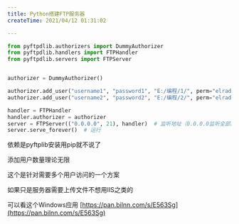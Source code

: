 ```yaml
---
title: Python搭建FTP服务器
createTime: 2021/04/12 01:31:02

---
```


```python
from pyftpdlib.authorizers import DummyAuthorizer
from pyftpdlib.handlers import FTPHandler
from pyftpdlib.servers import FTPServer


authorizer = DummyAuthorizer()

authorizer.add_user("username1", "password1", "E:/编程/1/", perm="elradfmwMT")  # 用户名，密码，可访问的路径，拥有的权限（现在这样是全开）
authorizer.add_user("username2", "password2", "E:/编程/2/", perm="elradfmwMT")

handler = FTPHandler
handler.authorizer = authorizer
server = FTPServer(("0.0.0.0", 21), handler)  # 监听地址（0.0.0.0监听全部），端口（FTP默认21）
server.serve_forever()  # 运行

```
依赖是pyftplib安装用pip就不说了

添加用户数量理论无限

这个是针对需要多个用户访问的一个方案

如果只是服务器需要上传文件不想用IIS之类的

可以看这个Windows应用 [https://pan.bilnn.com/s/E563Sg](https://pan.bilnn.com/s/E563Sg)
